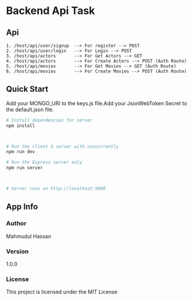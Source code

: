 # Backend Api Task

## Api
	1. /host/api/user/signup  --> For register --> POST
	2. /host/api/user/login   --> For Login --> POST
	3. /host/api/actors       --> For Get Actors --> GET
	4. /host/api/actors       --> For Create Actors --> POST (Auth Route)
	5. /host/api/movies       --> For Get Movies --> GET (Auth Route)
	6. /host/api/movies       --> For Create Movies --> POST (Auth Route)

## Quick Start

Add your MONGO_URI to the keys.js file.Add your JsonWebToken Secret to the default.json file.

```bash
# Install dependencies for server
npm install



# Run the client & server with concurrently
npm run dev

# Run the Express server only
npm run server



# Server runs on http://localhost:5000
```

## App Info

### Author

Mahmudul Hassan


### Version

1.0.0

### License

This project is licensed under the MIT License


